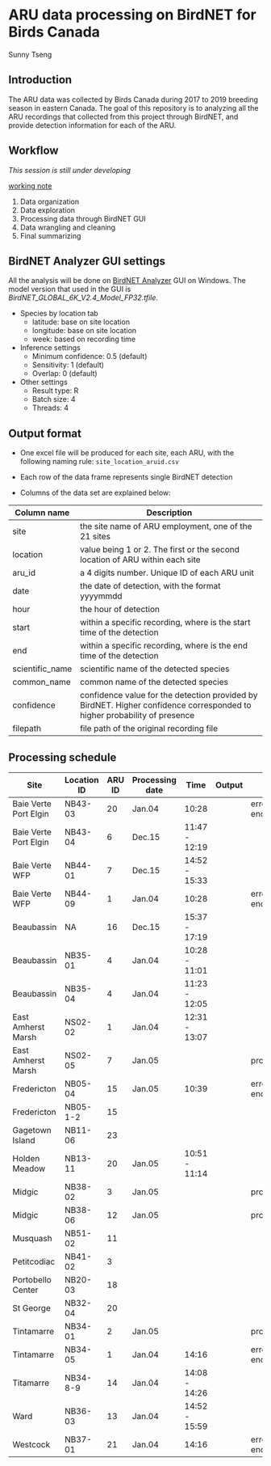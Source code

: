 ARU data processing on BirdNET for Birds Canada
================
Sunny Tseng

## Introduction

The ARU data was collected by Birds Canada during 2017 to 2019 breeding
season in eastern Canada. The goal of this repository is to analyzing
all the ARU recordings that collected from this project through BirdNET,
and provide detection information for each of the ARU.

## Workflow

*This session is still under developing*

[working note](./docs/working-notes.md)

1.  Data organization
2.  Data exploration
3.  Processing data through BirdNET GUI
4.  Data wrangling and cleaning
5.  Final summarizing

## BirdNET Analyzer GUI settings

All the analysis will be done on [BirdNET
Analyzer](https://github.com/kahst/BirdNET-Analyzer) GUI on Windows. The
model version that used in the GUI is
*BirdNET_GLOBAL_6K_V2.4_Model_FP32.tfile*.

- Species by location tab
  - latitude: base on site location
  - longitude: base on site location
  - week: based on recording time
- Inference settings
  - Minimum confidence: 0.5 (default)
  - Sensitivity: 1 (default)
  - Overlap: 0 (default)
- Other settings
  - Result type: R
  - Batch size: 4
  - Threads: 4

## Output format

- One excel file will be produced for each site, each ARU, with the
  following naming rule: `site_location_aruid.csv`

- Each row of the data frame represents single BirdNET detection

- Columns of the data set are explained below:

| Column name     | Description                                                                                                              |
|-----------------|--------------------------------------------------------------------------------------------------------------------------|
| site            | the site name of ARU employment, one of the 21 sites                                                                     |
| location        | value being 1 or 2. The first or the second location of ARU within each site                                             |
| aru_id          | a 4 digits number. Unique ID of each ARU unit                                                                            |
| date            | the date of detection, with the format yyyymmdd                                                                          |
| hour            | the hour of detection                                                                                                    |
| start           | within a specific recording, where is the start time of the detection                                                    |
| end             | within a specific recording, where is the end time of the detection                                                      |
| scientific_name | scientific name of the detected species                                                                                  |
| common_name     | common name of the detected species                                                                                      |
| confidence      | confidence value for the detection provided by BirdNET. Higher confidence corresponded to higher probability of presence |
| filepath        | file path of the original recording file                                                                                 |

## Processing schedule

| Site                  | Location ID | ARU ID | Processing date | Time          | Output | Note                    |
|-----------------------|-------------|--------|-----------------|---------------|--------|-------------------------|
| Baie Verte Port Elgin | NB43-03     | 20     | Jan.04          | 10:28         |        | error - file encryption |
| Baie Verte Port Elgin | NB43-04     | 6      | Dec.15          | 11:47 - 12:19 |        |                         |
| Baie Verte WFP        | NB44-01     | 7      | Dec.15          | 14:52 - 15:33 |        |                         |
| Baie Verte WFP        | NB44-09     | 1      | Jan.04          | 10:28         |        | error - file encryption |
| Beaubassin            | NA          | 16     | Dec.15          | 15:37 - 17:19 |        |                         |
| Beaubassin            | NB35-01     | 4      | Jan.04          | 10:28 - 11:01 |        |                         |
| Beaubassin            | NB35-04     | 4      | Jan.04          | 11:23 - 12:05 |        |                         |
| East Amherst Marsh    | NS02-02     | 1      | Jan.04          | 12:31 - 13:07 |        |                         |
| East Amherst Marsh    | NS02-05     | 7      | Jan.05          |               |        | processing              |
| Fredericton           | NB05-04     | 15     | Jan.05          | 10:39         |        | error - file encryption |
| Fredericton           | NB05-1-2    | 15     |                 |               |        |                         |
| Gagetown Island       | NB11-06     | 23     |                 |               |        |                         |
| Holden Meadow         | NB13-11     | 20     | Jan.05          | 10:51 - 11:14 |        |                         |
| Midgic                | NB38-02     | 3      | Jan.05          |               |        | processing              |
| Midgic                | NB38-06     | 12     | Jan.05          |               |        | processing              |
| Musquash              | NB51-02     | 11     |                 |               |        |                         |
| Petitcodiac           | NB41-02     | 3      |                 |               |        |                         |
| Portobello Center     | NB20-03     | 18     |                 |               |        |                         |
| St George             | NB32-04     | 20     |                 |               |        |                         |
| Tintamarre            | NB34-01     | 2      | Jan.05          |               |        | processing              |
| Tintamarre            | NB34-05     | 1      | Jan.04          | 14:16         |        | error - file encryption |
| Titamarre             | NB34-8-9    | 14     | Jan.04          | 14:08 - 14:26 |        |                         |
| Ward                  | NB36-03     | 13     | Jan.04          | 14:52 - 15:59 |        |                         |
| Westcock              | NB37-01     | 21     | Jan.04          | 14:16         |        | error - file encryption |
